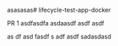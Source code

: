 asasasas# lifecycle-test-app-docker

PR 1
asdfasdfa
asdaasdf asdf asdf

as
df asd fasdf
s
adf asdf
sadasdasd
